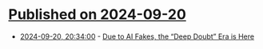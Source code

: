 # [Published on 2024-09-20](index.md)

* [2024-09-20, 20:34:00](https://soylentnews.org/article.pl?sid=24/09/19/1221245&from=rss) - [Due to AI Fakes, the “Deep Doubt” Era is Here](https://soylentnews.org/article.pl?sid=24/09/19/1221245&from=rss)
